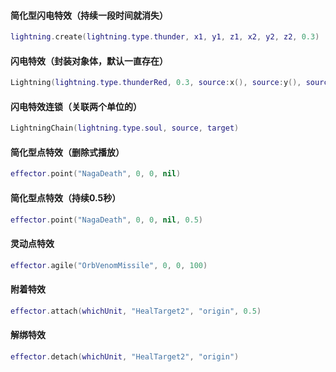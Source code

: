 #### 简化型闪电特效（持续一段时间就消失）

```lua
lightning.create(lightning.type.thunder, x1, y1, z1, x2, y2, z2, 0.3)
```

#### 闪电特效（封装对象体，默认一直存在）

```lua
Lightning(lightning.type.thunderRed, 0.3, source:x(), source:y(), source:h(), target:x(), target:y(), target:h())
```

#### 闪电特效连锁（关联两个单位的）

```lua
LightningChain(lightning.type.soul, source, target)
```

#### 简化型点特效（删除式播放）

```lua
effector.point("NagaDeath", 0, 0, nil)
```

#### 简化型点特效（持续0.5秒）

```lua
effector.point("NagaDeath", 0, 0, nil, 0.5)
```

#### 灵动点特效

```lua
effector.agile("OrbVenomMissile", 0, 0, 100)
```

#### 附着特效

```lua
effector.attach(whichUnit, "HealTarget2", "origin", 0.5) 
```

#### 解绑特效

```lua
effector.detach(whichUnit, "HealTarget2", "origin") 
```